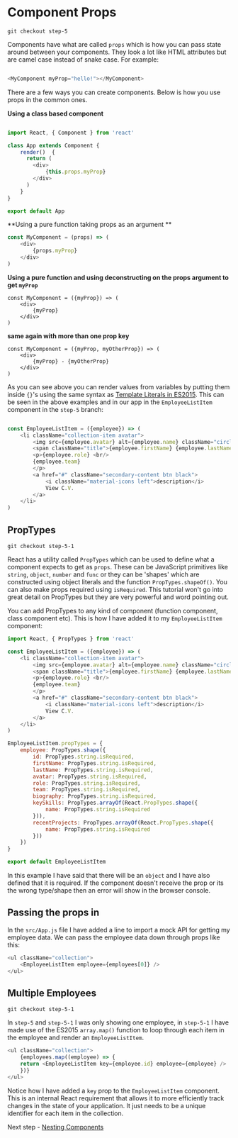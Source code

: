 # Component Props

```
git checkout step-5
```

Components have what are called `props` which is how you can pass state around between your components. They look a lot like HTML attributes but are camel case
instead of snake case. For example:

``` javascript

<MyComponent myProp="hello!"></MyComponent>

```

There are a few ways you can create components. Below is how you use props in the common ones.

**Using a class based component**

``` javascript

import React, { Component } from 'react'

class App extends Component {
    render()  {
      return (
        <div>
            {this.props.myProp}
        </div>
      )
    }
}

export default App
```
**Using a pure function taking props as an argument **

``` javascript
const MyComponent = (props) => (
    <div>
        {props.myProp}
    </div>
)
```

**Using a pure function and using deconstructing on the props argument to get `myProp`**

```
const MyComponent = ({myProp}) => (
    <div>
        {myProp}
    </div>
)
```

**same again with more than one prop key**

```
const MyComponent = ({myProp, myOtherProp}) => (
    <div>
        {myProp} - {myOtherProp}
    </div>
)

```

As you can see above you can render values from variables by putting them inside `{}`'s using the same syntax as
[Template Literals in ES2015](https://developer.mozilla.org/en/docs/Web/JavaScript/Reference/Template_literals). 
This can be seen in the above examples and in our app in the `EmployeeListItem` component in the `step-5` branch:

``` javascript

const EmployeeListItem = ({employee}) => (
    <li className="collection-item avatar">
        <img src={employee.avatar} alt={employee.name} className="circle" />
        <span className="title">{employee.firstName} {employee.lastName}</span>
        <p>{employee.role} <br/>
        {employee.team}
        </p>
        <a href="#" className="secondary-content btn black">
            <i className="material-icons left">description</i>
            View C.V.
        </a>
    </li>
)

```

## PropTypes

```
git checkout step-5-1
```

React has a utility called `PropTypes` which can be used to define what a component expects to get as `props`. These can be JavaScript primitives like `string`, `object`, `number` and `func`
or they can be 'shapes' which are constructed using object literals and the function `PropTypes.shapeOf()`. You can also make props required using `isRequired`. This tutorial 
won't go into great detail on PropTypes but they are very powerful and word pointing out.


You can add PropTypes to any kind of component (function component, class component etc). This is how I have added it to my `EmployeeListItem` component:

``` javascript
import React, { PropTypes } from 'react'

const EmployeeListItem = ({employee}) => (
    <li className="collection-item avatar">
        <img src={employee.avatar} alt={employee.name} className="circle" />
        <span className="title">{employee.firstName} {employee.lastName}</span>
        <p>{employee.role} <br/>
        {employee.team}
        </p>
        <a href="#" className="secondary-content btn black">
            <i className="material-icons left">description</i>
            View C.V.
        </a>
    </li>
)

EmployeeListItem.propTypes = { 
    employee: PropTypes.shape({
        id: PropTypes.string.isRequired,
        firstName: PropTypes.string.isRequired,
        lastName: PropTypes.string.isRequired,
        avatar: PropTypes.string.isRequired,
        role: PropTypes.string.isRequired,
        team: PropTypes.string.isRequired,
        biography: PropTypes.string.isRequired,
        keySkills: PropTypes.arrayOf(React.PropTypes.shape({
            name: PropTypes.string.isRequired
        })),
        recentProjects: PropTypes.arrayOf(React.PropTypes.shape({
            name: PropTypes.string.isRequired
        }))
    })
}

export default EmployeeListItem
```

In this example I have said that there will be an `object` and I have also defined that it is required. If the 
component doesn't receive the prop or its the wrong type/shape then an error will show in the browser console.

## Passing the props in

In the `src/App.js` file I have added a line to import a mock API for getting my employee data. We can pass the employee data down
through props like this:

``` javascript
<ul className="collection">
    <EmployeeListItem employee={employees[0]} />
</ul>
```

## Multiple Employees

```
git checkout step-5-1
```

In `step-5` and `step-5-1` I was only showing one employee, in `step-5-1` I have made use of the ES2015 `array.map()` function
to loop through each item in the employee and render an `EmployeeListItem`.

``` javascript
<ul className="collection">
    {employees.map((employee) => {
    return <EmployeeListItem key={employee.id} employee={employee} />
    })}
</ul>
```

Notice how I have added a `key` prop to the `EmployeeListItem` component. This is an internal React requirement that allows it to
more efficiently track changes in the state of your application. It just needs to be a unique identifier for each
item in the collection.

Next step - [Nesting Components](06-Nesting-Components.md)